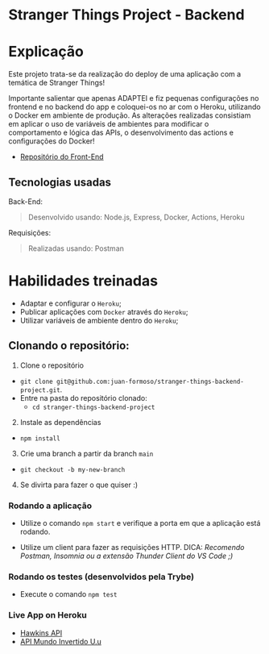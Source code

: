 # Stranger Things Project - Backend

# Explicação
Este projeto trata-se da realização do deploy de uma aplicação com a temática de Stranger Things!

Importante salientar que apenas ADAPTEI e fiz pequenas configurações no frontend e no backend do app e coloquei-os no ar com o Heroku, utilizando o Docker em ambiente de produção. As alterações realizadas consistiam em aplicar o uso de variáveis de ambientes para modificar o comportamento e lógica das APIs, o desenvolvimento das actions e configurações do Docker!

- [Repositório do Front-End](https://github.com/juan-formoso/stranger-things-frontend-project)

## Tecnologias usadas

Back-End:
> Desenvolvido usando: Node.js, Express, Docker, Actions, Heroku

Requisições:
> Realizadas usando: Postman

# Habilidades treinadas

- Adaptar e configurar o `Heroku`;
- Publicar aplicações com `Docker` através do `Heroku`;
- Utilizar variáveis de ambiente dentro do `Heroku`;

## Clonando o repositório:

1. Clone o repositório
  * `git clone git@github.com:juan-formoso/stranger-things-backend-project.git`.
  * Entre na pasta do repositório clonado:
    * `cd stranger-things-backend-project`

2. Instale as dependências
  * `npm install`

3. Crie uma branch a partir da branch `main`
  * `git checkout -b my-new-branch`

4. Se divirta para fazer o que quiser :)

### Rodando a aplicação
- Utilize o comando `npm start` e verifique a porta em que a aplicação está rodando.

- Utilize um client para fazer as requisições HTTP.
DICA: *Recomendo Postman, Insomnia ou a extensão Thunder Client do VS Code ;)*

### Rodando os testes (desenvolvidos pela Trybe)

- Execute o comando `npm test`

### Live App on Heroku

- [Hawkins API](https://juan-formoso-up.herokuapp.com/)
- [API Mundo Invertido U.u](https://juan-formoso-dw.herokuapp.com/)
